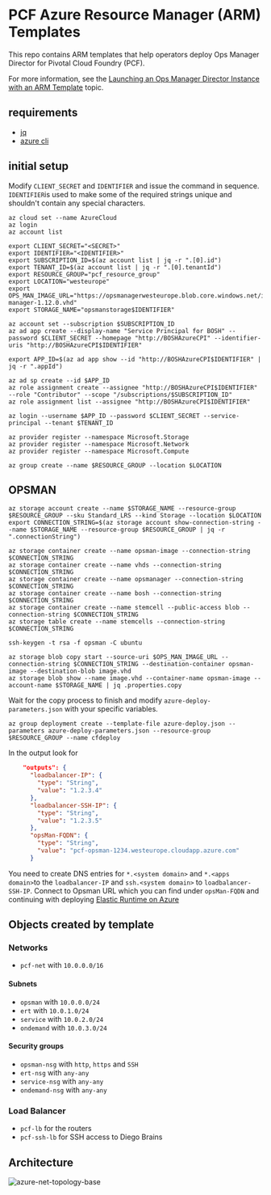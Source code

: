 # PCF Azure Resource Manager (ARM) Templates

This repo contains ARM templates that help operators deploy Ops Manager Director for Pivotal Cloud Foundry (PCF). 

For more information, see the [Launching an Ops Manager Director Instance with an ARM Template](https://docs.pivotal.io/pivotalcf/customizing/azure-arm-template.html) topic.

## requirements

* [jq](https://stedolan.github.io/jq/)
* [azure cli](https://github.com/Azure/azure-cli)

## initial setup

Modify `CLIENT_SECRET` and `IDENTIFIER` and issue the command in sequence.
`IDENTIFIER`is used to make some of the required strings unique and shouldn't contain any special characters.

```
az cloud set --name AzureCloud
az login
az account list

export CLIENT_SECRET="<SECRET>"
export IDENTIFIER="<IDENTIFIER>"
export SUBSCRIPTION_ID=$(az account list | jq -r ".[0].id")
export TENANT_ID=$(az account list | jq -r ".[0].tenantId")
export RESOURCE_GROUP="pcf_resource_group"
export LOCATION="westeurope"
export OPS_MAN_IMAGE_URL="https://opsmanagerwesteurope.blob.core.windows.net/images/ops-manager-1.12.0.vhd"
export STORAGE_NAME="opsmanstorage$IDENTIFIER"

az account set --subscription $SUBSCRIPTION_ID
az ad app create --display-name "Service Principal for BOSH" --password $CLIENT_SECRET --homepage "http://BOSHAzureCPI" --identifier-uris "http://BOSHAzureCPI$IDENTIFIER"

export APP_ID=$(az ad app show --id "http://BOSHAzureCPI$IDENTIFIER" | jq -r ".appId")

az ad sp create --id $APP_ID
az role assignment create --assignee "http://BOSHAzureCPI$IDENTIFIER" --role "Contributor" --scope "/subscriptions/$SUBSCRIPTION_ID"
az role assignment list --assignee "http://BOSHAzureCPI$IDENTIFIER"

az login --username $APP_ID --password $CLIENT_SECRET --service-principal --tenant $TENANT_ID

az provider register --namespace Microsoft.Storage
az provider register --namespace Microsoft.Network
az provider register --namespace Microsoft.Compute

az group create --name $RESOURCE_GROUP --location $LOCATION
```

## OPSMAN
```
az storage account create --name $STORAGE_NAME --resource-group $RESOURCE_GROUP --sku Standard_LRS --kind Storage --location $LOCATION
export CONNECTION_STRING=$(az storage account show-connection-string --name $STORAGE_NAME --resource-group $RESOURCE_GROUP | jq -r ".connectionString")

az storage container create --name opsman-image --connection-string $CONNECTION_STRING
az storage container create --name vhds --connection-string $CONNECTION_STRING
az storage container create --name opsmanager --connection-string $CONNECTION_STRING
az storage container create --name bosh --connection-string $CONNECTION_STRING
az storage container create --name stemcell --public-access blob --connection-string $CONNECTION_STRING
az storage table create --name stemcells --connection-string $CONNECTION_STRING

ssh-keygen -t rsa -f opsman -C ubuntu

az storage blob copy start --source-uri $OPS_MAN_IMAGE_URL --connection-string $CONNECTION_STRING --destination-container opsman-image --destination-blob image.vhd 
az storage blob show --name image.vhd --container-name opsman-image --account-name $STORAGE_NAME | jq .properties.copy
```

Wait for the copy process to finish and modify `azure-deploy-parameters.json` with your specific variables.

```
az group deployment create --template-file azure-deploy.json --parameters azure-deploy-parameters.json --resource-group $RESOURCE_GROUP --name cfdeploy
```
In the output look for 
```JSON
    "outputs": {
      "loadbalancer-IP": {
        "type": "String",
        "value": "1.2.3.4"
      },
      "loadbalancer-SSH-IP": {
        "type": "String",
        "value": "1.2.3.5"
      },
      "opsMan-FQDN": {
        "type": "String",
        "value": "pcf-opsman-1234.westeurope.cloudapp.azure.com"
      }
```
You need to create DNS entries for `*.<system domain>` and `*.<apps domain>`to the `loadbalancer-IP` and `ssh.<system domain>` to `loadbalancer-SSH-IP`.
Connect to Opsman URL which you can find under `opsMan-FQDN` and continuing with deploying [Elastic Runtime on Azure](https://docs.pivotal.io/pivotalcf/customizing/azure-er-config.html)

## Objects created by template

### Networks
* `pcf-net` with `10.0.0.0/16`

#### Subnets
* `opsman` with `10.0.0.0/24`
* `ert` with `10.0.1.0/24`
* `service` with `10.0.2.0/24`
* `ondemand` with `10.0.3.0/24`

#### Security groups
* `opsman-nsg` with `http`, `https` and `SSH`
* `ert-nsg` with `any-any`
* `service-nsg` with `any-any`
* `ondemand-nsg` with `any-any`

### Load Balancer
* `pcf-lb` for the routers
* `pcf-ssh-lb` for SSH access to Diego Brains

## Architecture
![azure-net-topology-base](https://docs.pivotal.io/pivotalcf/1-12/refarch/images/azure-net-topology-base.png)
